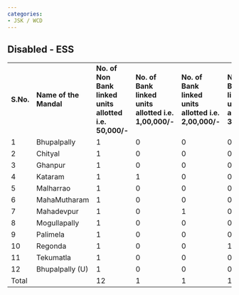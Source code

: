 ```yaml
---
categories:
- JSK / WCD
---
```

## Disabled - ESS

|     |     |     |     |     |     |     |
| --- | --- | --- | --- | --- | --- | --- |
| **S.No.** | **Name of the Mandal** | **No. of Non Bank linked units allotted i.e. 50,000/-** | **No. of Bank linked units allotted i.e. 1,00,000/-** | **No. of Bank linked units allotted i.e. 2,00,000/-** | **No. of Bank linked units allotted i.e. 3,00,000/-** | **Total** |
| 1   | Bhupalpally | 1   | 0   | 0   | 0   | 1   |
| 2   | Chityal | 1   | 0   | 0   | 0   | 1   |
| 3   | Ghanpur | 1   | 0   | 0   | 0   | 1   |
| 4   | Kataram | 1   | 1   | 0   | 0   | 2   |
| 5   | Malharrao | 1   | 0   | 0   | 0   | 1   |
| 6   | MahaMutharam | 1   | 0   | 0   | 0   | 1   |
| 7   | Mahadevpur | 1   | 0   | 1   | 0   | 2   |
| 8   | Mogullapally | 1   | 0   | 0   | 0   | 1   |
| 9   | Palimela | 1   | 0   | 0   | 0   | 1   |
| 10  | Regonda | 1   | 0   | 0   | 1   | 2   |
| 11  | Tekumatla | 1   | 0   | 0   | 0   | 1   |
| 12  | Bhupalpally (U) | 1   | 0   | 0   | 0   | 1   |
| Total |     | 12  | 1   | 1   | 1   | 15  |
